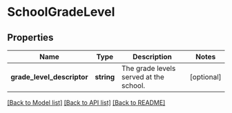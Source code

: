 # SchoolGradeLevel

## Properties
Name | Type | Description | Notes
------------ | ------------- | ------------- | -------------
**grade_level_descriptor** | **string** | The grade levels served at the school. | [optional] 

[[Back to Model list]](../README.md#documentation-for-models) [[Back to API list]](../README.md#documentation-for-api-endpoints) [[Back to README]](../README.md)



